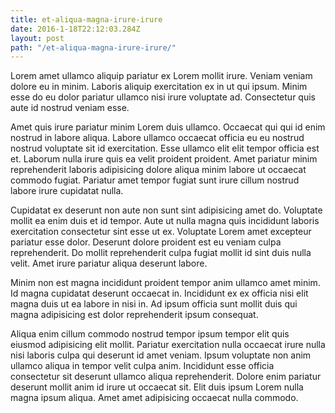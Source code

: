```yaml
---
title: et-aliqua-magna-irure-irure
date: 2016-1-18T22:12:03.284Z
layout: post
path: "/et-aliqua-magna-irure-irure/"
---
```


Lorem amet ullamco aliquip pariatur ex Lorem mollit irure. Veniam veniam dolore eu in minim. Laboris aliquip exercitation ex in ut qui ipsum. Minim esse do eu dolor pariatur ullamco nisi irure voluptate ad. Consectetur quis aute id nostrud veniam esse.

Amet quis irure pariatur minim Lorem duis ullamco. Occaecat qui qui id enim nostrud in labore aliqua. Labore ullamco occaecat officia eu eu nostrud nostrud voluptate sit id exercitation. Esse ullamco elit elit tempor officia est et. Laborum nulla irure quis ea velit proident proident. Amet pariatur minim reprehenderit laboris adipisicing dolore aliqua minim labore ut occaecat commodo fugiat. Pariatur amet tempor fugiat sunt irure cillum nostrud labore irure cupidatat nulla.

Cupidatat ex deserunt non aute non sunt sint adipisicing amet do. Voluptate mollit ea enim duis et id tempor. Aute ut nulla magna quis incididunt laboris exercitation consectetur sint esse ut ex. Voluptate Lorem amet excepteur pariatur esse dolor. Deserunt dolore proident est eu veniam culpa reprehenderit. Do mollit reprehenderit culpa fugiat mollit id sint duis nulla velit. Amet irure pariatur aliqua deserunt labore.

Minim non est magna incididunt proident tempor anim ullamco amet minim. Id magna cupidatat deserunt occaecat in. Incididunt ex ex officia nisi elit magna duis ut ea labore in nisi in. Ad ipsum officia sunt mollit duis qui magna adipisicing est dolor reprehenderit ipsum consequat.

Aliqua enim cillum commodo nostrud tempor ipsum tempor elit quis eiusmod adipisicing elit mollit. Pariatur exercitation nulla occaecat irure nulla nisi laboris culpa qui deserunt id amet veniam. Ipsum voluptate non anim ullamco aliqua in tempor velit culpa anim. Incididunt esse officia consectetur sit deserunt ullamco aliqua reprehenderit. Dolore enim pariatur deserunt mollit anim id irure ut occaecat sit. Elit duis ipsum Lorem nulla magna ipsum aliqua. Amet amet adipisicing occaecat nulla commodo.